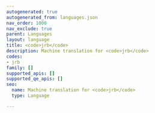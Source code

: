 ```yaml
---
autogenerated: true
autogenerated_from: languages.json
nav_order: 1000
nav_exclude: true
parent: Languages
layout: language
title: <code>jrb</code>
description: Machine translation for <code>jrb</code>
codes:
- jrb
family: []
supported_apis: []
supported_qe_apis: []
seo:
  name: Machine translation for <code>jrb</code>
  type: Language

---
```


